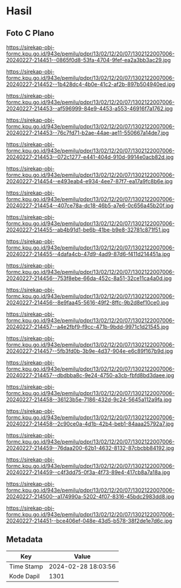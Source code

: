 # Hasil

## Foto C Plano

https://sirekap-obj-formc.kpu.go.id/943e/pemilu/pdpr/13/02/12/20/07/1302122007006-20240227-214451--0865f0d8-53fa-4704-9fef-ea2a3bb3ac29.jpg

https://sirekap-obj-formc.kpu.go.id/943e/pemilu/pdpr/13/02/12/20/07/1302122007006-20240227-214452--1b428dc4-4b0e-41c2-af2b-897b504940ed.jpg

https://sirekap-obj-formc.kpu.go.id/943e/pemilu/pdpr/13/02/12/20/07/1302122007006-20240227-214453--af596999-84e9-4453-a553-46916f7a1762.jpg

https://sirekap-obj-formc.kpu.go.id/943e/pemilu/pdpr/13/02/12/20/07/1302122007006-20240227-214453--76c7fd71-b2ae-44ae-ae11-550667a14de7.jpg

https://sirekap-obj-formc.kpu.go.id/943e/pemilu/pdpr/13/02/12/20/07/1302122007006-20240227-214453--072c1277-e441-404d-910d-9914e0acb82d.jpg

https://sirekap-obj-formc.kpu.go.id/943e/pemilu/pdpr/13/02/12/20/07/1302122007006-20240227-214454--e493eab4-e934-4ee7-87f7-ea17a9fc8b6e.jpg

https://sirekap-obj-formc.kpu.go.id/943e/pemilu/pdpr/13/02/12/20/07/1302122007006-20240227-214454--407ce78a-dc18-46b5-a7e6-0c656a45b20f.jpg

https://sirekap-obj-formc.kpu.go.id/943e/pemilu/pdpr/13/02/12/20/07/1302122007006-20240227-214455--ab4b91d1-be6b-41be-b9e8-32781c871f51.jpg

https://sirekap-obj-formc.kpu.go.id/943e/pemilu/pdpr/13/02/12/20/07/1302122007006-20240227-214455--4dafa4cb-47d9-4ad9-87d6-f411d214451a.jpg

https://sirekap-obj-formc.kpu.go.id/943e/pemilu/pdpr/13/02/12/20/07/1302122007006-20240227-214456--753f8ebe-66da-452c-8a51-32ce11ca4a0d.jpg

https://sirekap-obj-formc.kpu.go.id/943e/pemilu/pdpr/13/02/12/20/07/1302122007006-20240227-214456--8e9faa45-5616-49f2-8ffc-9b2d8ef10ce0.jpg

https://sirekap-obj-formc.kpu.go.id/943e/pemilu/pdpr/13/02/12/20/07/1302122007006-20240227-214457--a4e2fbf9-f9cc-471b-9bdd-9971c1d21545.jpg

https://sirekap-obj-formc.kpu.go.id/943e/pemilu/pdpr/13/02/12/20/07/1302122007006-20240227-214457--5fb3fd0b-3b9e-4d37-904e-e6c89f167b9d.jpg

https://sirekap-obj-formc.kpu.go.id/943e/pemilu/pdpr/13/02/12/20/07/1302122007006-20240227-214457--dbdbba8c-9e24-4750-a3cb-fbfd8bd3daee.jpg

https://sirekap-obj-formc.kpu.go.id/943e/pemilu/pdpr/13/02/12/20/07/1302122007006-20240227-214458--36123b5e-7186-432d-9c24-5645a112a9fa.jpg

https://sirekap-obj-formc.kpu.go.id/943e/pemilu/pdpr/13/02/12/20/07/1302122007006-20240227-214458--2c90ce0a-4d1b-42b4-beb1-84aaa25792a7.jpg

https://sirekap-obj-formc.kpu.go.id/943e/pemilu/pdpr/13/02/12/20/07/1302122007006-20240227-214459--76daa200-62b1-4632-8132-87cbcbb84192.jpg

https://sirekap-obj-formc.kpu.go.id/943e/pemilu/pdpr/13/02/12/20/07/1302122007006-20240227-214459--c4f3dd75-0f3a-4f73-89e4-417cb8a7a18a.jpg

https://sirekap-obj-formc.kpu.go.id/943e/pemilu/pdpr/13/02/12/20/07/1302122007006-20240227-214500--a174990a-5202-4f07-8316-45bdc2983dd8.jpg

https://sirekap-obj-formc.kpu.go.id/943e/pemilu/pdpr/13/02/12/20/07/1302122007006-20240227-214451--bce406ef-048e-43d5-b578-38f2de1e7d6c.jpg


## Metadata

| Key        | Value               |
| ---------- | ------------------- |
| Time Stamp | 2024-02-28 18:03:56 |
| Kode Dapil | 1301                |



